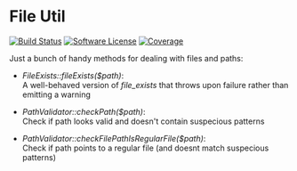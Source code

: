 # File Util

[![Build Status](https://github.com/rosell-dk/file-util/actions/workflows/php.yml/badge.svg)](https://github.com/rosell-dk/file-util/actions/workflows/php.yml)
[![Software License](https://img.shields.io/badge/license-MIT-418677.svg)](https://github.com/rosell-dk/file-util/blob/master/LICENSE)
[![Coverage](https://img.shields.io/endpoint?url=https://little-b.it/file-util/code-coverage/coverage-badge.json)](http://little-b.it/file-util/code-coverage/coverage/index.html)

Just a bunch of handy methods for dealing with files and paths:


- *FileExists::fileExists($path)*:\
A well-behaved version of *file_exists* that throws upon failure rather than emitting a warning

- *PathValidator::checkPath($path)*:\
Check if path looks valid and doesn't contain suspecious patterns

- *PathValidator::checkFilePathIsRegularFile($path)*:\
Check if path points to a regular file (and doesnt match suspecious patterns)

